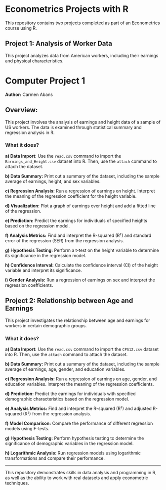 # Econometrics Projects with R

This repository contains two projects completed as part of an Econometrics course using R.

## Project 1: Analysis of Worker Data

This project analyzes data from American workers, including their earnings and physical characteristics.

# Computer Project 1

**Author:** Carmen Abans

## Overview:
This project involves the analysis of earnings and height data of a sample of US workers. The data is examined through statistical summary and regression analysis in R.

### What it does?

**a) Data Import:**
Use the `read.csv` command to import the `Earnings_and_Height.csv` dataset into R. Then, use the `attach` command to attach the dataset.

**b) Data Summary:**
Print out a summary of the dataset, including the sample average of earnings, height, and sex variables.

**c) Regression Analysis:**
Run a regression of earnings on height. Interpret the meaning of the regression coefficient for the height variable.

**d) Visualization:**
Plot a graph of earnings over height and add a fitted line of the regression.

**e) Prediction:**
Predict the earnings for individuals of specified heights based on the regression model.

**f) Analysis Metrics:**
Find and interpret the R-squared (R²) and standard error of the regression (SER) from the regression analysis.

**g) Hypothesis Testing:**
Perform a t-test on the height variable to determine its significance in the regression model.

**h) Confidence Interval:**
Calculate the confidence interval (CI) of the height variable and interpret its significance.

**i) Gender Analysis:**
Run a regression of earnings on sex and interpret the regression coefficients.


## Project 2: Relationship between Age and Earnings

This project investigates the relationship between age and earnings for workers in certain demographic groups.

### What it does?

**a) Data Import:**
Use the `read.csv` command to import the `CPS12.csv` dataset into R. Then, use the `attach` command to attach the dataset.

**b) Data Summary:**
Print out a summary of the dataset, including the sample average of earnings, age, gender, and education variables.

**c) Regression Analysis:**
Run a regression of earnings on age, gender, and education variables. Interpret the meaning of the regression coefficients.

**d) Prediction:**
Predict the earnings for individuals with specified demographic characteristics based on the regression model.

**e) Analysis Metrics:**
Find and interpret the R-squared (R²) and adjusted R-squared (R²) from the regression analysis.

**f) Model Comparison:**
Compare the performance of different regression models using F-tests.

**g) Hypothesis Testing:**
Perform hypothesis testing to determine the significance of demographic variables in the regression model.

**h) Logarithmic Analysis:**
Run regression models using logarithmic transformations and compare their performance.


---

This repository demonstrates skills in data analysis and programming in R, as well as the ability to work with real datasets and apply econometric techniques.

